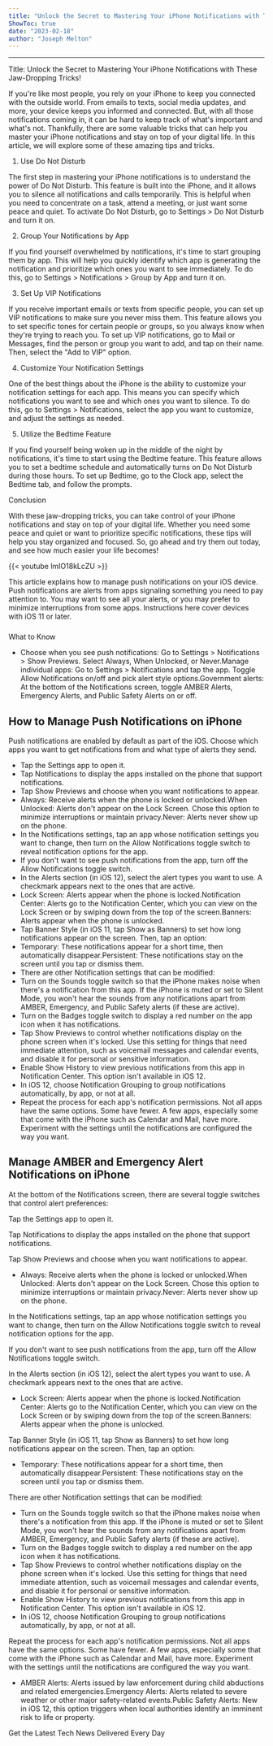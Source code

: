 ```yaml
---
title: "Unlock the Secret to Mastering Your iPhone Notifications with These Jaw-Dropping Tricks!"
ShowToc: true 
date: "2023-02-18"
author: "Joseph Melton"
---
```

*****
Title: Unlock the Secret to Mastering Your iPhone Notifications with These Jaw-Dropping Tricks!

If you're like most people, you rely on your iPhone to keep you connected with the outside world. From emails to texts, social media updates, and more, your device keeps you informed and connected. But, with all those notifications coming in, it can be hard to keep track of what's important and what's not. Thankfully, there are some valuable tricks that can help you master your iPhone notifications and stay on top of your digital life. In this article, we will explore some of these amazing tips and tricks.

1. Use Do Not Disturb

The first step in mastering your iPhone notifications is to understand the power of Do Not Disturb. This feature is built into the iPhone, and it allows you to silence all notifications and calls temporarily. This is helpful when you need to concentrate on a task, attend a meeting, or just want some peace and quiet. To activate Do Not Disturb, go to Settings > Do Not Disturb and turn it on.

2. Group Your Notifications by App

If you find yourself overwhelmed by notifications, it's time to start grouping them by app. This will help you quickly identify which app is generating the notification and prioritize which ones you want to see immediately. To do this, go to Settings > Notifications > Group by App and turn it on.

3. Set Up VIP Notifications

If you receive important emails or texts from specific people, you can set up VIP notifications to make sure you never miss them. This feature allows you to set specific tones for certain people or groups, so you always know when they're trying to reach you. To set up VIP notifications, go to Mail or Messages, find the person or group you want to add, and tap on their name. Then, select the "Add to VIP" option.

4. Customize Your Notification Settings

One of the best things about the iPhone is the ability to customize your notification settings for each app. This means you can specify which notifications you want to see and which ones you want to silence. To do this, go to Settings > Notifications, select the app you want to customize, and adjust the settings as needed.

5. Utilize the Bedtime Feature

If you find yourself being woken up in the middle of the night by notifications, it's time to start using the Bedtime feature. This feature allows you to set a bedtime schedule and automatically turns on Do Not Disturb during those hours. To set up Bedtime, go to the Clock app, select the Bedtime tab, and follow the prompts.

Conclusion

With these jaw-dropping tricks, you can take control of your iPhone notifications and stay on top of your digital life. Whether you need some peace and quiet or want to prioritize specific notifications, these tips will help you stay organized and focused. So, go ahead and try them out today, and see how much easier your life becomes!

{{< youtube lmIO18kLcZU >}} 




This article explains how to manage push notifications on your iOS device. Push notifications are alerts from apps signaling something you need to pay attention to. You may want to see all your alerts, or you may prefer to minimize interruptions from some apps. Instructions here cover devices with iOS 11 or later.

 
### 
What to Know
 
- Choose when you see push notifications: Go to Settings > Notifications > Show Previews. Select Always, When Unlocked, or Never.Manage individual apps: Go to Settings > Notifications and tap the app. Toggle Allow Notifications on/off and pick alert style options.Government alerts: At the bottom of the Notifications screen, toggle AMBER Alerts, Emergency Alerts, and Public Safety Alerts on or off.

 
##   How to Manage Push Notifications on iPhone  
 

Push notifications are enabled by default as part of the iOS. Choose which apps you want to get notifications from and what type of alerts they send.

 
- Tap the Settings app to open it.
 - Tap Notifications to display the apps installed on the phone that support notifications.
 - Tap Show Previews and choose when you want notifications to appear.
 - Always: Receive alerts when the phone is locked or unlocked.When Unlocked: Alerts don't appear on the Lock Screen. Chose this option to minimize interruptions or maintain privacy.Never: Alerts never show up on the phone.
 - In the Notifications settings, tap an app whose notification settings you want to change, then turn on the ​​Allow Notifications toggle switch to reveal notification options for the app.
 - If you don't want to see push notifications from the app, turn off the ​​Allow Notifications toggle switch.
 - In the Alerts section (in iOS 12), select the alert types you want to use. A checkmark appears next to the ones that are active.
 - Lock Screen: Alerts appear when the phone is locked.Notification Center: Alerts go to the Notification Center, which you can view on the Lock Screen or by swiping down from the top of the screen.Banners: Alerts appear when the phone is unlocked.
 - Tap Banner Style (in iOS 11, tap Show as Banners) to set how long notifications appear on the screen. Then, tap an option:
 - Temporary: These notifications appear for a short time, then automatically disappear.Persistent: These notifications stay on the screen until you tap or dismiss them.
 - There are other Notification settings that can be modified:
 - Turn on the Sounds toggle switch so that the iPhone makes noise when there's a notification from this app. If the iPhone is muted or set to Silent Mode, you won't hear the sounds from any notifications apart from AMBER, Emergency, and Public Safety alerts (if these are active).
 - Turn on the Badges toggle switch to display a red number on the app icon when it has notifications.
 - Tap Show Previews to control whether notifications display on the phone screen when it's locked. Use this setting for things that need immediate attention, such as voicemail messages and calendar events, and disable it for personal or sensitive information.
 - Enable Show History to view previous notifications from this app in Notification Center. This option isn't available in iOS 12.
 - In iOS 12, choose Notification Grouping to group notifications automatically, by app, or not at all.
 - Repeat the process for each app's notification permissions. Not all apps have the same options. Some have fewer. A few apps, especially some that come with the iPhone such as Calendar and Mail, have more. Experiment with the settings until the notifications are configured the way you want.

 
##   Manage AMBER and Emergency Alert Notifications on iPhone  
 

At the bottom of the Notifications screen, there are several toggle switches that control alert preferences:

 

Tap the Settings app to open it.

 

Tap Notifications to display the apps installed on the phone that support notifications.

 

Tap Show Previews and choose when you want notifications to appear.

 
- Always: Receive alerts when the phone is locked or unlocked.When Unlocked: Alerts don't appear on the Lock Screen. Chose this option to minimize interruptions or maintain privacy.Never: Alerts never show up on the phone.

 

In the Notifications settings, tap an app whose notification settings you want to change, then turn on the ​​Allow Notifications toggle switch to reveal notification options for the app.

 
If you don't want to see push notifications from the app, turn off the ​​Allow Notifications toggle switch.
 

In the Alerts section (in iOS 12), select the alert types you want to use. A checkmark appears next to the ones that are active.

 
- Lock Screen: Alerts appear when the phone is locked.Notification Center: Alerts go to the Notification Center, which you can view on the Lock Screen or by swiping down from the top of the screen.Banners: Alerts appear when the phone is unlocked.

 

Tap Banner Style (in iOS 11, tap Show as Banners) to set how long notifications appear on the screen. Then, tap an option:

 
- Temporary: These notifications appear for a short time, then automatically disappear.Persistent: These notifications stay on the screen until you tap or dismiss them.

 

There are other Notification settings that can be modified:

 
- Turn on the Sounds toggle switch so that the iPhone makes noise when there's a notification from this app. If the iPhone is muted or set to Silent Mode, you won't hear the sounds from any notifications apart from AMBER, Emergency, and Public Safety alerts (if these are active).
 - Turn on the Badges toggle switch to display a red number on the app icon when it has notifications.
 - Tap Show Previews to control whether notifications display on the phone screen when it's locked. Use this setting for things that need immediate attention, such as voicemail messages and calendar events, and disable it for personal or sensitive information.
 - Enable Show History to view previous notifications from this app in Notification Center. This option isn't available in iOS 12.
 - In iOS 12, choose Notification Grouping to group notifications automatically, by app, or not at all.

 

Repeat the process for each app's notification permissions. Not all apps have the same options. Some have fewer. A few apps, especially some that come with the iPhone such as Calendar and Mail, have more. Experiment with the settings until the notifications are configured the way you want.

 
- AMBER Alerts: Alerts issued by law enforcement during child abductions and related emergencies.Emergency Alerts: Alerts related to severe weather or other major safety-related events.Public Safety Alerts: New in iOS 12, this option triggers when local authorities identify an imminent risk to life or property.

 

Get the Latest Tech News Delivered Every Day





